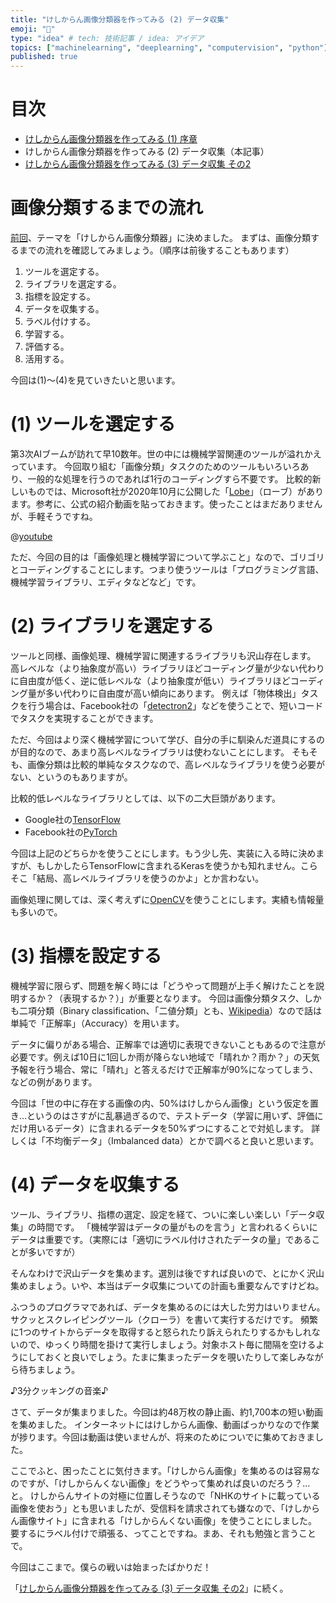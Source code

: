 ```yaml
---
title: "けしからん画像分類器を作ってみる (2) データ収集"
emoji: "👙"
type: "idea" # tech: 技術記事 / idea: アイデア
topics: ["machinelearning", "deeplearning", "computervision", "python"]
published: true
---
```


# 目次

* [けしからん画像分類器を作ってみる (1) 序章](202102-pornography-classifier-1)
* けしからん画像分類器を作ってみる (2) データ収集（本記事）
* [けしからん画像分類器を作ってみる (3) データ収集 その2](202102-pornography-classifier-3)

# 画像分類するまでの流れ

[前回](https://zenn.dev/kleamp1e/articles/202102-pornography-classifier-1)、テーマを「けしからん画像分類器」に決めました。
まずは、画像分類するまでの流れを確認してみましょう。（順序は前後することもあります）

1. ツールを選定する。
2. ライブラリを選定する。
3. 指標を設定する。
4. データを収集する。
5. ラベル付けする。
6. 学習する。
7. 評価する。
8. 活用する。

今回は(1)〜(4)を見ていきたいと思います。

# (1) ツールを選定する

第3次AIブームが訪れて早10数年。世の中には機械学習関連のツールが溢れかえっています。
今回取り組む「画像分類」タスクのためのツールもいろいろあり、一般的な処理を行うのであれば1行のコーディングすら不要です。
比較的新しいものでは、Microsoft社が2020年10月に公開した「[Lobe](https://lobe.ai/)」（ローブ）があります。参考に、公式の紹介動画を貼っておきます。使ったことはまだありませんが、手軽そうですね。

@[youtube](Mdcw3Sb98DA)

ただ、今回の目的は「画像処理と機械学習について学ぶこと」なので、ゴリゴリとコーディングすることにします。つまり使うツールは「プログラミング言語、機械学習ライブラリ、エディタなどなど」です。

# (2) ライブラリを選定する

ツールと同様、画像処理、機械学習に関連するライブラリも沢山存在します。
高レベルな（より抽象度が高い）ライブラリほどコーディング量が少ない代わりに自由度が低く、逆に低レベルな（より抽象度が低い）ライブラリほどコーディング量が多い代わりに自由度が高い傾向にあります。
例えば「物体検出」タスクを行う場合は、Facebook社の「[detectron2](https://github.com/facebookresearch/detectron2)」などを使うことで、短いコードでタスクを実現することができます。

ただ、今回はより深く機械学習について学び、自分の手に馴染んだ道具にするのが目的なので、あまり高レベルなライブラリは使わないことにします。
そもそも、画像分類は比較的単純なタスクなので、高レベルなライブラリを使う必要がない、というのもありますが。

比較的低レベルなライブラリとしては、以下の二大巨頭があります。

* Google社の[TensorFlow](https://www.tensorflow.org/)
* Facebook社の[PyTorch](https://pytorch.org/)

今回は上記のどちらかを使うことにします。もう少し先、実装に入る時に決めますが、もしかしたらTensorFlowに含まれるKerasを使うかも知れません。こらそこ「結局、高レベルライブラリを使うのかよ」とか言わない。

画像処理に関しては、深く考えずに[OpenCV](https://opencv.org/)を使うことにします。実績も情報量も多いので。

# (3) 指標を設定する

機械学習に限らず、問題を解く時には「どうやって問題が上手く解けたことを説明するか？（表現するか？）」が重要となります。
今回は画像分類タスク、しかも二項分類（Binary classification、「二値分類」とも、[Wikipedia](https://ja.wikipedia.org/wiki/%E4%BA%8C%E9%A0%85%E5%88%86%E9%A1%9E)）なので話は単純で「正解率」（Accuracy）を用います。

データに偏りがある場合、正解率では適切に表現できないこともあるので注意が必要です。例えば10日に1回しか雨が降らない地域で「晴れか？雨か？」の天気予報を行う場合、常に「晴れ」と答えるだけで正解率が90%になってしまう、などの例があります。

今回は「世の中に存在する画像の内、50%はけしからん画像」という仮定を置き…というのはさすがに乱暴過ぎるので、テストデータ（学習に用いず、評価にだけ用いるデータ）に含まれるデータを50%ずつにすることで対処します。
詳しくは「不均衡データ」（Imbalanced data）とかで調べると良いと思います。

# (4) データを収集する

ツール、ライブラリ、指標の選定、設定を経て、ついに楽しい楽しい「データ収集」の時間です。
「機械学習はデータの量がものを言う」と言われるくらいにデータは重要です。（実際には「適切にラベル付けされたデータの量」であることが多いですが）

そんなわけで沢山データを集めます。選別は後ですれば良いので、とにかく沢山集めましょう。いや、本当はデータ収集についての計画も重要なんですけどね。

ふつうのプログラマであれば、データを集めるのには大した労力はいりません。サクッとスクレイピングツール（クローラ）を書いて実行するだけです。
頻繁に1つのサイトからデータを取得すると怒られたり訴えられたりするかもしれないので、ゆっくり時間を掛けて実行しましょう。対象ホスト毎に間隔を空けるようにしておくと良いでしょう。たまに集まったデータを覗いたりして楽しみながら待ちましょう。

♪3分クッキングの音楽♪

さて、データが集まりました。今回は約48万枚の静止画、約1,700本の短い動画を集めました。
インターネットにはけしからん画像、動画ばっかりなので作業が捗ります。今回は動画は使いませんが、将来のためについでに集めておきました。

ここでふと、困ったことに気付きます。「けしからん画像」を集めるのは容易なのですが、「けしからんくない画像」をどうやって集めれば良いのだろう？…と。
けしからんサイトの対極に位置しそうなので「NHKのサイトに載っている画像を使おう」とも思いましたが、受信料を請求されても嫌なので、「けしからん画像サイト」に含まれる「けしからんくない画像」を使うことにしました。
要するにラベル付けで頑張る、ってことですね。まあ、それも勉強と言うことで。

今回はここまで。僕らの戦いは始まったばかりだ！

「[けしからん画像分類器を作ってみる (3) データ収集 その2](202102-pornography-classifier-3)」に続く。
